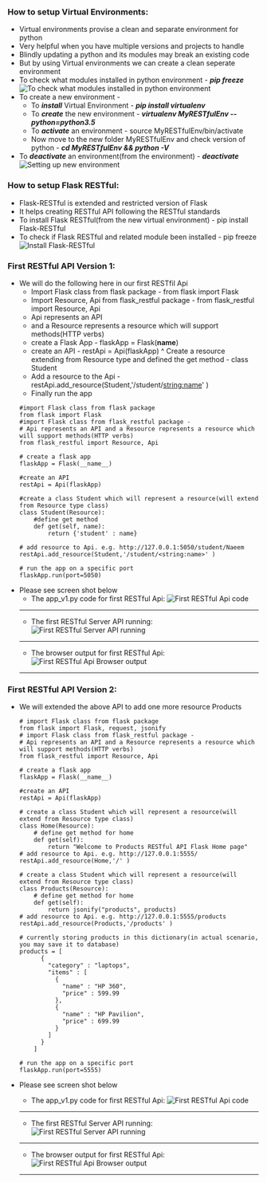 ### How to setup Virtual Environments:
  * Virtual environments provise a clean and separate environment for python
  * Very helpful when you have multiple versions and projects to handle 
  * Blindly updating a python and its modules may break an existing  code
  * But by using Virtual environments we can create a clean seperate environment 
  * To check what modules installed in python environment - ***pip freeze***
    ![To check what modules installed in python environment](../images/002-03-Pip-Freeze.png)
  * To create a new environment - 
    * To ***install*** Virtual Environment - ***pip install virtualenv***
    * To ***create*** the new environment - ***virtualenv MyRESTfulEnv --python=python3.5***
    * To ***activate*** an environment - source MyRESTfulEnv/bin/activate
    * Now move to the new folder MyRESTfulEnv and check version of python - ***cd MyRESTfulEnv && python -V***
  * To ***deactivate*** an environment(from the environment) - ***deactivate***
    ![Setting up new environment](../images/002-03-Setting-up-new-enviroment.png)

### How to setup Flask RESTful:
  * Flask-RESTful is extended and restricted version of Flask 
  * It helps creating RESTful API following the RESTful standards
  * To install Flask RESTful(from the new virtual environment) - pip install Flask-RESTful
  * To check if Flask RESTful and related module been installed  - pip freeze
    ![Install Flask-RESTful](../images/002-03-Install-Flask-RESTful.png)

### First RESTful API Version 1:
  * We will do the following here in our first RESTfil Api
    * Import Flask class from flask package - from flask import Flask
    * Import Resource, Api from flask_restful package - from flask_restful import Resource, Api
    * Api represents an API 
    * and a Resource represents a resource which will support methods(HTTP verbs)
    * create a Flask App - flaskApp = Flask(__name__)
    * create an API - restApi = Api(flaskApp)
    ^ Create a resource extending from Resource type and defined the get method - class Student
    * Add a resource to the Api - restApi.add_resource(Student,'/student/<string:name>' )
    * Finally run the app 
    ```
    #import Flask class from flask package
    from flask import Flask
    #import Flask class from flask_restful package - 
    # Api represents an API and a Resource represents a resource which will support methods(HTTP verbs)
    from flask_restful import Resource, Api

    # create a flask app
    flaskApp = Flask(__name__)

    #create an API 
    restApi = Api(flaskApp)

    #create a class Student which will represent a resource(will extend from Resource type class)
    class Student(Resource):
        #define get method
        def get(self, name):
            return {'student' : name}

    # add resource to Api. e.g. http://127.0.0.1:5050/student/Naeem 
    restApi.add_resource(Student,'/student/<string:name>' )

    # run the app on a specific port
    flaskApp.run(port=5050)

    ```
  * Please see screen shot below
    * The app_v1.py code for first RESTful Api:
    ![First RESTful Api code](../images/002-03-FirstRestfulAPI-ServerCode.png)
    ---------------------------------------------------------------------------------
    * The first RESTful Server API running:
    ![First RESTful Server API running](../images/002-03-FirstRestfulAPI-Server-Running.png)
    ---------------------------------------------------------------------------------
    * The browser output for first RESTful Api:
    ![First RESTful Api Browser output](../images/002-03-FirstRestfu;API-BrowserOutput.png)
    ---------------------------------------------------------------------------------


### First RESTful API Version 2:
  * We will extended the above API to add one more resource Products

    ```
    # import Flask class from flask package
    from flask import Flask, request, jsonify
    # import Flask class from flask_restful package - 
    # Api represents an API and a Resource represents a resource which will support methods(HTTP verbs)
    from flask_restful import Resource, Api

    # create a flask app
    flaskApp = Flask(__name__)

    #create an API 
    restApi = Api(flaskApp)

    # create a class Student which will represent a resource(will extend from Resource type class)
    class Home(Resource):
        # define get method for home
        def get(self):
            return "Welcome to Products RESTful API Flask Home page"
    # add resource to Api. e.g. http://127.0.0.1:5555/ 
    restApi.add_resource(Home,'/' )

    # create a class Student which will represent a resource(will extend from Resource type class)
    class Products(Resource):
        # define get method for home
        def get(self):
            return jsonify("products", products)
    # add resource to Api. e.g. http://127.0.0.1:5555/products
    restApi.add_resource(Products,'/products' )

    # currently storing products in this dictionary(in actual scenario, you may save it to database)
    products = [
          {
            "category" : "laptops",
            "items" : [
              {
                "name" : "HP 360",
                "price" : 599.99
              },
              {
                "name" : "HP Pavilion",
                "price" : 699.99
              }
            ]
          }
        ]

    # run the app on a specific port
    flaskApp.run(port=5555)

    ```
  * Please see screen shot below
    * The app_v1.py code for first RESTful Api:
    ![First RESTful Api code](../images/002-03-FirstRestfulAPI-ServerCode-2.png)
    ---------------------------------------------------------------------------------
    * The first RESTful Server API running:
    ![First RESTful Server API running](../images/002-03-FirstRestfulAPI-Server-Running-2.png)
    ---------------------------------------------------------------------------------
    * The browser output for first RESTful Api:
    ![First RESTful Api Browser output](../images/002-03-FirstRestfu;API-BrowserOutput3.png)
    ---------------------------------------------------------------------------------




